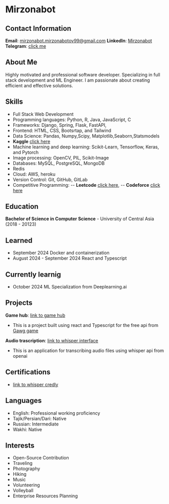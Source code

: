 # Mirzonabot

## Contact Information

**Email**: mirzonabot.mirzonabotov99@gmail.com
**LinkedIn**: [Mirzonabot](https://www.linkedin.com/in/mirzonabot-m-407a26180/)
**Telegram**:
[click me](t.me/Mirzogit)



## About Me

Highly motivated and professional software developer. Specializing in full stack development and ML Engineer. I am passionate about creating efficient and effective solutions.

## Skills

- Full Stack Web Development
- Programming languages: Python, R, Java, JavaScript, C
- Frameworks: Django, Spring, Flask, FastAPI,
- Frontend: HTML, CSS, Bootsrtap, and Tailwind
- Data Science: Pandas, Numpy,Scipy, Matplotlib,Seaborn,Statsmodels
- **Kaggle** [click here](https://www.kaggle.com/mirzonabot)
- Machine learning and deep learning: Scikit-Learn, Tensorflow, Keras, and Pytorch
- Image processing: OpenCV, PIL, Scikit-Image
- Databases: MySQL, PostgreSQL, MongoDB
- Redis
- Cloud: AWS, heroku
- Version Control: Git, GitHub, GitLab
- Competitive Programming:
--   **Leetcode** [click here](https://leetcode.com/mirzonabot/),
--   **Codeforce** [click here](https://codeforces.com/profile/Mirzonabot)




## Education

**Bachelor of Science in Computer Science** - University of Central Asia (2018 - 20123)


## Learned
- September 2024                  Docker and containerization
- August 2024 - September 2024    React and Typescript

## Currently learnig
- October 2024                    ML Specialization from Deeplearning.ai

## Projects

**Game hub**: [link to game hub](https://github.com/Mirzonabot/game-hub)
- This is a project built using react and Typescript for the free api from [Gawg game](https://rawg.io/apidocs) 

**Audio trascription**: [link to whisper interface](https://github.com/Mirzonabot/WhisperInterface/tree/main)
- This is an application for transcribing audio files using whisper api from openai

## Certifications

- [link to whisper credly](https://www.credly.com/users/username.181d284a/)

## Languages

- English: Professional working proficiency
- Tajik/Persian/Dari: Native
- Russian: Intermediate
- Wakhi: Native


## Interests

- Open-Source Contribution
- Traveling
- Photography
- Hiking
- Music
- Volunteering
- Volleyball
- Enterprise Resources Planning 

